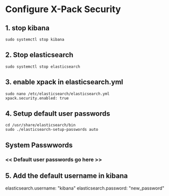 # Configure X-Pack Security 

## 1. stop kibana

    sudo systemctl stop kibana

## 2. Stop elasticsearch 

    sudo systemctl stop elasticsearch

## 3. enable xpack in elasticsearch.yml

    sudo nano /etc/elasticsearch/elasticsearch.yml
    xpack.security.enabled: true

## 4. Setup default user passwords

    cd /usr/share/elasticsearch/bin
    sudo ./elasticsearch-setup-passwords auto


## System Passwwords 

### << Default user passwords go here >>


## 5. Add the default username in kibana
elasticsearch.username: "kibana"
elasticsearch.password: "new_password"